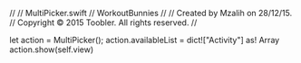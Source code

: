 //
//  MultiPicker.swift
//  WorkoutBunnies
//
//  Created by Mzalih on 28/12/15.
//  Copyright © 2015 Toobler. All rights reserved.
//


 let action = MultiPicker();
  action.availableList      = dict!["Activity"]        as! Array<NSDictionary>
  action.show(self.view)